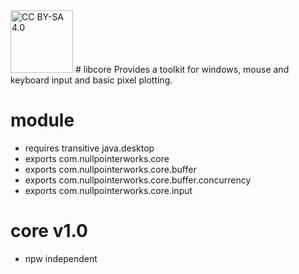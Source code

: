 <img src="https://mirrors.creativecommons.org/presskit/buttons/88x31/png/by-sa.png" alt="CC BY-SA 4.0" width="100" />
# libcore
Provides a toolkit for windows, mouse and keyboard input and basic pixel plotting.

# module
* requires transitive java.desktop
* exports com.nullpointerworks.core
* exports com.nullpointerworks.core.buffer
* exports com.nullpointerworks.core.buffer.concurrency
* exports com.nullpointerworks.core.input

# core v1.0
* npw independent

